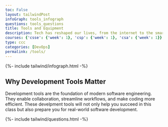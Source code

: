 ```yaml
---
toc: False 
layout: tailwindPost
infoGraph: tools_infograph
questions: tools_questions
title: Tools and Equipment
description: Tech has reshaped our lives, from the internet to the smartphone in your pocket, or the advent of AI. This course is opening new technology possibilities by equipping you with the developer tools that are the keys to boundless technology possibilities.
courses: {'csse': {'week': 1}, 'csp': {'week': 1}, 'csa': {'week': 1}}
type: ccc
categories: [DevOps]
permalink: /tools/
---
```


<!-- Infographic - this depends on page.infoGraph frontmatter being set -->
{%- include tailwind/infograph.html -%}

## Why Development Tools Matter

Development tools are the foundation of modern software engineering. They enable collaboration, streamline workflows, and make coding more efficient. These develpment tools will not only help you succeed in this class but also prepare you for real-world software development.

<!-- Questions with localstorage - this depends on page.questions frontmatter being set -->
{%- include tailwind/questions.html -%}
